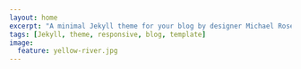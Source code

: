 ```yaml
---
layout: home
excerpt: "A minimal Jekyll theme for your blog by designer Michael Rose."
tags: [Jekyll, theme, responsive, blog, template]
image:
  feature: yellow-river.jpg
---
```

